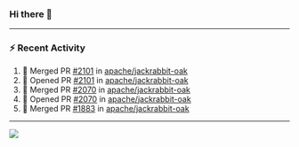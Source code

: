 ### Hi there 👋

---

### :zap: Recent Activity

<!--START_SECTION:activity-->
1. 🎉 Merged PR [#2101](https://github.com/apache/jackrabbit-oak/pull/2101) in [apache/jackrabbit-oak](https://github.com/apache/jackrabbit-oak)
2. 💪 Opened PR [#2101](https://github.com/apache/jackrabbit-oak/pull/2101) in [apache/jackrabbit-oak](https://github.com/apache/jackrabbit-oak)
3. 🎉 Merged PR [#2070](https://github.com/apache/jackrabbit-oak/pull/2070) in [apache/jackrabbit-oak](https://github.com/apache/jackrabbit-oak)
4. 💪 Opened PR [#2070](https://github.com/apache/jackrabbit-oak/pull/2070) in [apache/jackrabbit-oak](https://github.com/apache/jackrabbit-oak)
5. 🎉 Merged PR [#1883](https://github.com/apache/jackrabbit-oak/pull/1883) in [apache/jackrabbit-oak](https://github.com/apache/jackrabbit-oak)
<!--END_SECTION:activity-->

---

<!--
**fabriziofortino/fabriziofortino** is a ✨ _special_ ✨ repository because its `README.md` (this file) appears on your GitHub profile.

Here are some ideas to get you started:

- 🔭 I’m currently working on ...
- 🌱 I’m currently learning ...
- 👯 I’m looking to collaborate on ...
- 🤔 I’m looking for help with ...
- 💬 Ask me about ...
- 📫 How to reach me: ...
- 😄 Pronouns: ...
- ⚡ Fun fact: ...
-->
![](https://komarev.com/ghpvc/?username=fabriziofortino)
